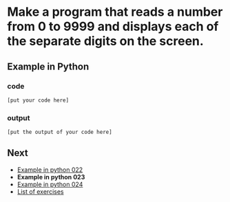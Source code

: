 # Make a program that reads a number from 0 to 9999 and displays each of the separate digits on the screen.

## Example in Python

### code

``` python
[put your code here]
```

### output

```
[put the output of your code here]
```

## Next

- [Example in python 022](../../022/python)
- **Example in python 023**
- [Example in python 024](../../024/python)
- [List of exercises](../..)
